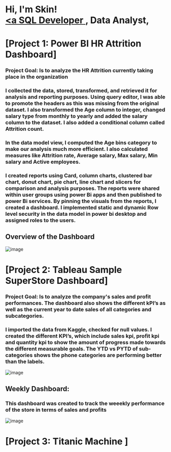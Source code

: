 # <h1>Hi, I'm Skin! <br/><a href="https://github.com/sirskin01/try01"> <a SQL Developer </a>, <a> Data Analyst</a>,</h1>
# [Project 1: Power BI HR Attrition Dashboard] 

### Project Goal: Is to analyze the HR Attrition currently taking place in the organization

### I collected the data, stored, transformed, and retrieved it for analysis and reporting purposes. Using query editor, I was able to promote the headers as this was missing from the original dataset.  I also transformed the Age column to integer, changed salary type from monthly to yearly and added the salary column to the dataset. I also added a conditional column called Attrition count.
### In the data model view, I computed the Age bins category to make our analysis much more efficient. I also calculated measures like Attrition rate, Average salary, Max salary, Min salary and Active employees.
### I created reports using Card, column charts, clustered bar chart, donut chart, pie chart, line chart and slicers for comparison and analysis purposes. The reports were shared within user groups using power Bi apps and then published to power Bi services. By pinning the visuals from the reports, I created a dashboard. I implemented static and dynamic Row level security in the data model in power bi desktop and assigned roles to the users.
## Overview of the Dashboard 
![image](https://github.com/sirskin01/try01/assets/144762826/2d3bdf81-4560-43a0-b4e8-e7c3381de747)

# [Project 2: Tableau Sample SuperStore Dashboard] 

### Project Goal: Is to analyze the company's sales and profit performances. The dashboard also shows the different kPI’s as well as the current year to date sales of all categories and subcategories. 
### I imported the data from Kaggle, checked for null values. I created the different KPI’s, which include sales kpi, profit kpi and quantity kpi to show the amount of progress made towards the different measurable goals. The YTD vs PYTD of sub-categories shows the phone categories are performing better than the labels. 
![image](https://github.com/sirskin01/try01/assets/144762826/2eea9331-85a1-4261-b54e-4ed490ed2485)

## Weekly Dashboard: 
### This dashboard was created to track the weeekly performance of the store in terms of sales and profits
![image](https://github.com/sirskin01/try01/assets/144762826/c3339b6c-6060-4c7b-a05c-758fc93a48c8)

# [Project 3: Titanic Machine ]
